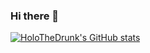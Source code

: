 ### Hi there 👋

<!--
**HoloTheDrunk/HoloTheDrunk** is a ✨ _special_ ✨ repository because its `README.md` (this file) appears on your GitHub profile.

Here are some ideas to get you started:

- 🔭 I’m currently working on ...
- 🌱 I’m currently learning ...
- 👯 I’m looking to collaborate on ...
- 🤔 I’m looking for help with ...
- 💬 Ask me about ...
- 📫 How to reach me: ...
- 😄 Pronouns: ...
- ⚡ Fun fact: ...
-->

[![HoloTheDrunk's GitHub stats](https://github-readme-stats.vercel.app/api?username=HoloTheDrunk&theme=material-palenight&show_icons=true)](https://github.com/anuraghazra/github-readme-stats)
